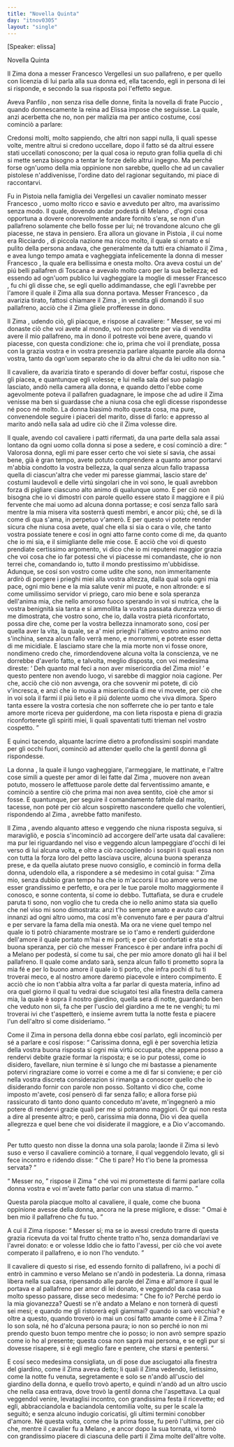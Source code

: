 ```yaml
---
title: "Novella Quinta"
day: "itnov0305"
layout: "single"
---
```

<html>
 <head>
 </head>
 <body>
  <div id="nov0305" type="novella" who="elissa">
   <p>
    [Speaker: elissa]
   </p>
   <head>
    Novella Quinta
   </head>
   <argument>
    <p>
     <milestone id="p03050001"/>
     Il
     <name persref="zima" type="person">
      Zima
     </name>
     dona a
     <name persref="francesco" type="person">
      messer Francesco Vergellesi
     </name>
     un suo pallafreno, e per quello con licenzia di lui parla alla sua donna ed, ella tacendo, egli in persona di lei si risponde, e secondo la sua risposta poi l'effetto segue.
    </p>
   </argument>
   <div3 type="commentary" who="author">
    <p>
     <milestone id="p03050002"/>
     Aveva
     <name persref="panfilo" type="person">
      Panfilo
     </name>
     , non senza risa delle donne, finita la novella di
     <name persref="frapuccio" type="person">
      frate Puccio
     </name>
     , quando donnescamente la
     <name persref="neifile" type="person">
      reina
     </name>
     ad
     <name persref="elissa" type="person">
      Elissa
     </name>
     impose che seguisse. La quale, anzi acerbetta che no, non per malizia ma per antico costume, cos&iacute; cominci&ograve; a parlare:
    </p>
   </div3>
   <div3 type="commentary" who="elissa">
    <p>
     <milestone id="p03050003"/>
     Credonsi molti, molto sappiendo, che altri non sappi nulla, li quali spesse volte, mentre altrui si credono uccellare, dopo il fatto s&eacute; da altrui essere stati uccellati conoscono; per la qual cosa io reputo gran follia quella di chi si mette senza bisogno a tentar le forze dello altrui ingegno. Ma perch&eacute; forse ogn'uomo della mia oppinione non sarebbe, quello che ad un cavalier pistolese n'addivenisse, l'ordine dato del ragionar seguitando, mi piace di raccontarvi.
    </p>
   </div3>
   <p>
    <milestone id="p03050004"/>
    Fu in
    <name placeref="pistoia" type="place">
     Pistoia
    </name>
    nella famiglia dei Vergellesi un cavalier nominato
    <name persref="francesco" type="person">
     messer Francesco
    </name>
    , uomo molto ricco e savio e avveduto per altro, ma avarissimo senza modo. Il quale, dovendo andar podest&agrave; di
    <name placeref="milano" type="place">
     Melano
    </name>
    , d'ogni cosa opportuna a dovere onorevolmente andare fornito s'era, se non d'un pallafreno solamente che bello fosse per lui; n&eacute; trovandone alcuno che gli piacesse, ne stava in pensiero.
    <milestone id="p03050005"/>
    Era allora un giovane in
    <name placeref="pistoia" type="place">
     Pistoia
    </name>
    , il cui nome era
    <name persref="zima" type="person">
     Ricciardo
    </name>
    , di piccola nazione ma ricco molto, il quale s&iacute; ornato e s&iacute; pulito della persona andava, che generalmente da tutti era chiamato il
    <name persref="zima" type="person">
     Zima
    </name>
    , e avea lungo tempo amata e vagheggiata infelicemente la donna di
    <name persref="francesco" type="person">
     messer Francesco
    </name>
    , la quale era bellissima e onesta molto.
    <milestone id="p03050006"/>
    Ora aveva costui un de' pi&uacute; belli pallafren di
    <name placeref="toscana" type="place">
     Toscana
    </name>
    e avevalo molto caro per la sua bellezza; ed essendo ad ogn'uom publico lui vagheggiare la moglie di
    <name persref="francesco" type="person">
     messer Francesco
    </name>
    , fu chi gli disse che, se egli quello addimandasse, che egli l'avrebbe per l'amore il quale il
    <name persref="zima" type="person">
     Zima
    </name>
    alla sua donna portava.
    <name persref="francesco" type="person">
     Messer Francesco
    </name>
    , da avarizia tirato, fattosi chiamare il
    <name persref="zima" type="person">
     Zima
    </name>
    , in vendita gli domand&ograve; il suo pallafreno, acci&ograve; che il
    <name persref="zima" type="person">
     Zima
    </name>
    gliele profferesse in dono.
   </p>
   <p>
    <milestone id="p03050007"/>
    Il
    <name persref="zima" type="person">
     Zima
    </name>
    , udendo ci&ograve;, gli piacque, e rispose al cavaliere:
    <q direct="unspecified" who="zima">
     Messer, se voi mi donaste ci&ograve; che voi avete al mondo, voi non potreste per via di vendita avere il mio pallafreno, ma in dono il potreste voi bene avere, quando vi piacesse, con questa condizione: che io, prima che voi il prendiate, possa con la grazia vostra e in vostra presenzia parlare alquante parole alla donna vostra, tanto da ogn'uom separato che io da altrui che da lei udito non sia.
    </q>
   </p>
   <p>
    <milestone id="p03050008"/>
    Il cavaliere, da avarizia tirato e sperando di dover beffar costui, rispose che gli piacea, e quantunque egli volesse; e lui nella sala del suo palagio lasciato, and&ograve; nella camera alla donna, e quando detto l'ebbe come agevolmente poteva il pallafren guadagnare, le impose che ad udire il
    <name persref="zima" type="person">
     Zima
    </name>
    venisse ma ben si guardasse che a niuna cosa che egli dicesse rispondesse n&eacute; poco n&eacute; molto.
    <milestone id="p03050009"/>
    La donna biasim&ograve; molto questa cosa, ma pure, convenendole seguire i piaceri del marito, disse di farlo: e appresso al marito and&ograve; nella sala ad udire ci&ograve; che il
    <name persref="zima" type="person">
     Zima
    </name>
    volesse dire.
   </p>
   <p>
    <milestone id="p03050010"/>
    Il quale, avendo col cavaliere i patti rifermati, da una parte della sala assai lontano da ogni uomo colla donna si pose a sedere, e cos&iacute; cominci&ograve; a dire:
    <q direct="unspecified" who="zima">
     Valorosa donna, egli mi pare esser certo che voi siete s&iacute; savia, che assai bene, gi&agrave; &egrave; gran tempo, avete potuto comprendere a quanto amor portarvi m'abbia condotto la vostra bellezza, la qual senza alcun fallo trapassa quella di ciascun'altra che veder mi paresse giammai, lascio stare de' costumi laudevoli e delle virt&uacute; singolari che in voi sono, le quali avrebbon forza di pigliare ciascuno alto animo di qualunque uomo.
     <milestone id="p03050011"/>
     E per ci&ograve; non bisogna che io vi dimostri con parole quello essere stato il maggiore e il pi&uacute; fervente che mai uomo ad alcuna donna portasse; e cos&iacute; senza fallo sar&agrave; mentre la mia misera vita sosterr&agrave; questi membri, e ancor pi&uacute;; ch&eacute;, se di l&agrave; come di qua s'ama, in perpetuo v'amer&ograve;. E per questo vi potete render sicura che niuna cosa avete, qual che ella si sia o cara o vile, che tanto vostra possiate tenere e cos&iacute; in ogni atto farne conto come di me, da quanto che io mi sia, e il simigliante delle mie cose.
     <milestone id="p03050012"/>
     E acci&ograve; che voi di questo prendiate certissimo argomento, vi dico che io mi reputerei maggior grazia che voi cosa che io far potessi che vi piacesse mi comandaste, che io non terrei che, comandando io, tutto il mondo prestissimo m'ubbidisse.
     <milestone id="p03050013"/>
     Adunque, se cos&iacute; son vostro come udite che sono, non immeritamente ardir&ograve; di porgere i prieghi miei alla vostra altezza, dalla qual sola ogni mia pace, ogni mio bene e la mia salute venir mi puote, e non altronde: e s&iacute; come umilissimo servidor vi priego, caro mio bene e sola speranza dell'anima mia, che nello amoroso fuoco sperando in voi si nutrica, che la vostra benignit&agrave; sia tanta e s&iacute; ammollita la vostra passata durezza verso di me dimostrata, che vostro sono, che io, dalla vostra piet&agrave; riconfortato, possa dire che, come per la vostra bellezza innamorato sono, cos&iacute; per quella aver la vita, la quale, se a' miei prieghi l'altiero vostro animo non s'inchina, senza alcun fallo verr&agrave; meno, e morrommi, e potrete esser detta di me micidiale.
     <milestone id="p03050014"/>
     E lasciamo stare che la mia morte non vi fosse onore, nondimeno credo che, rimordendovene alcuna volta la conscienza, ve ne dorrebbe d'averlo fatto, e talvolta, meglio disposta, con voi medesima direste:
     <q direct="unspecified" type="othervoice" who="zima">
      Deh quanto mal feci a non aver misericordia del
      <name persref="zima" type="person">
       Zima
      </name>
      mio!
     </q>
     e questo pentere non avendo luogo, vi sarebbe di maggior noia cagione.
     <milestone id="p03050015"/>
     Per che, acci&ograve; che ci&ograve; non avvenga, ora che sovvenir mi potete, di ci&ograve; v'incresca, e anzi che io muoia a misericordia di me vi movete, per ci&ograve; che in voi sola il farmi il pi&uacute; lieto e il pi&uacute; dolente uomo che viva dimora. Spero tanta essere la vostra cortesia che non sofferrete che io per tanto e tale amore morte riceva per guiderdone, ma con lieta risposta e piena di grazia riconforterete gli spiriti miei, li quali spaventati tutti trieman nel vostro cospetto.
    </q>
   </p>
   <p>
    <milestone id="p03050016"/>
    E quinci tacendo, alquante lacrime dietro a profondissimi sospiri mandate per gli occhi fuori, cominci&ograve; ad attender quello che la gentil donna gli rispondesse.
   </p>
   <p>
    <milestone id="p03050017"/>
    La
    <name persref="donna-0305" type="person">
     donna
    </name>
    , la quale il lungo vagheggiare, l'armeggiare, le mattinate, e l'altre cose simili a queste per amor di lei fatte dal
    <name persref="zima" type="person">
     Zima
    </name>
    , muovere non avean potuto, mossero le affettuose parole dette dal ferventissimo amante, e cominci&ograve; a sentire ci&ograve; che prima mai non avea sentito, cio&egrave; che amor si fosse. E quantunque, per seguire il comandamento fattole dal marito, tacesse, non pot&eacute; per ci&ograve; alcun sospiretto nascondere quello che volentieri, rispondendo al
    <name persref="zima" type="person">
     Zima
    </name>
    , avrebbe fatto manifesto.
   </p>
   <p>
    <milestone id="p03050018"/>
    Il
    <name persref="zima" type="person">
     Zima
    </name>
    , avendo alquanto atteso e veggendo che niuna risposta seguiva, si maravigli&ograve;, e poscia s'incominci&ograve; ad accorgere dell'arte usata dal cavaliere: ma pur lei riguardando nel viso e veggendo alcun lampeggiare d'occhi di lei verso di lui alcuna volta, e oltre a ci&ograve; raccogliendo i sospiri li quali essa non con tutta la forza loro del petto lasciava uscire, alcuna buona speranza prese, e da quella aiutato prese nuovo consiglio, e cominci&ograve; in forma della donna, udendolo ella, a rispondere a s&eacute; medesimo in cotal guisa:
    <milestone id="p03050019"/>
    <q direct="unspecified" type="othervoice" who="zima">
     <name persref="zima" type="person">
      Zima
     </name>
     mio, senza dubbio gran tempo ha che io m'accorsi il tuo amore verso me esser grandissimo e perfetto, e ora per le tue parole molto maggiormente il conosco, e sonne contenta, s&iacute; come io debbo.
     <milestone id="p03050020"/>
     Tuttafiata, se dura e crudele paruta ti sono, non voglio che tu creda che io nello animo stata sia quello che nel viso mi sono dimostrata: anzi t'ho sempre amato e avuto caro innanzi ad ogni altro uomo, ma cos&iacute; m'&egrave; convenuto fare e per paura d'altrui e per servare la fama della mia onest&agrave;.
     <milestone id="p03050021"/>
     Ma ora ne viene quel tempo nel quale io ti potr&ograve; chiaramente mostrare se io t'amo e renderti guiderdone dell'amore il quale portato m'hai e mi porti; e per ci&ograve; confortati e sta a buona speranza, per ci&ograve; che
     <name persref="francesco" type="person">
      messer Francesco
     </name>
     &egrave; per andare infra pochi d&iacute; a
     <name placeref="milano" type="place">
      Melano
     </name>
     per podest&agrave;, s&iacute; come tu sai, che per mio amore donato gli hai il bel pallafreno. Il quale come andato sar&agrave;, senza alcun fallo ti prometto sopra la mia f&eacute; e per lo buono amore il quale io ti porto, che infra pochi d&iacute; tu ti troverai meco, e al nostro amore daremo piacevole e intero compimento.
     <milestone id="p03050022"/>
     E acci&ograve; che io non t'abbia altra volta a far parlar di questa materia, infino ad ora quel giorno il qual tu vedrai due sciugatoi tesi alla finestra della camera mia, la quale &egrave; sopra il nostro giardino, quella sera di notte, guardando ben che veduto non sii, fa che per l'uscio del giardino a me te ne venghi; tu mi troverai ivi che t'aspetter&ograve;, e insieme avrem tutta la notte festa e piacere l'un dell'altro s&iacute; come disideriamo.
    </q>
   </p>
   <p>
    <milestone id="p03050023"/>
    Come il
    <name persref="zima" type="person">
     Zima
    </name>
    in persona della donna ebbe cos&iacute; parlato, egli incominci&ograve; per s&eacute; a parlare e cos&iacute; rispose:
    <q direct="unspecified" who="zima">
     Carissima donna, egli &egrave; per soverchia letizia della vostra buona risposta s&iacute; ogni mia virt&uacute; occupata, che appena posso a rendervi debite grazie formar la risposta; e se io pur potessi, come io disidero, favellare, niun termine &egrave; s&iacute; lungo che mi bastasse a pienamente potervi ringraziare come io vorrei e come a me di far si conviene; e per ci&ograve; nella vostra discreta considerazion si rimanga a conoscer quello che io disiderando fornir con parole non posso.
     <milestone id="p03050024"/>
     Soltanto vi dico che, come imposto m'avete, cos&iacute; penser&ograve; di far senza fallo; e allora forse pi&uacute; rassicurato di tanto dono quanto conceduto m'avete, m'ingegner&ograve; a mio potere di rendervi grazie quali per me si potranno maggiori. Or qui non resta a dire al presente altro; e per&ograve;, carissima mia donna, Dio vi dea quella allegrezza e quel bene che voi disiderate il maggiore, e a Dio v'accomando.
    </q>
   </p>
   <p>
    <milestone id="p03050025"/>
    Per tutto questo non disse
    <name persref="donna-0305" type="person">
     la donna
    </name>
    una sola parola; laonde il
    <name persref="zima" type="person">
     Zima
    </name>
    si lev&ograve; suso e verso il cavaliere cominci&ograve; a tornare, il qual veggendolo levato, gli si fece incontro e ridendo disse:
    <q direct="unspecified" who="francesco">
     Che ti pare? Ho t'io bene la promessa servata?
    </q>
   </p>
   <p>
    <milestone id="p03050026"/>
    <q direct="unspecified" who="zima">
     Messer no,
    </q>
    rispose il
    <name persref="zima" type="person">
     Zima
    </name>
    <q direct="unspecified">
     ch&eacute; voi mi prometteste di farmi parlare colla donna vostra e voi m'avete fatto parlar con una statua di marmo.
    </q>
   </p>
   <p>
    <milestone id="p03050027"/>
    Questa parola piacque molto al cavaliere, il quale, come che buona oppinione avesse della donna, ancora ne la prese migliore, e disse:
    <q direct="unspecified" who="francesco">
     Omai &egrave; ben mio il pallafreno che fu tuo.
    </q>
   </p>
   <p>
    <milestone id="p03050028"/>
    A cui il
    <name persref="zima" type="person">
     Zima
    </name>
    rispose:
    <q direct="unspecified" who="zima">
     Messer s&iacute;; ma se io avessi creduto trarre di questa grazia ricevuta da voi tal frutto chente tratto n'ho, senza domandarlavi ve l'avrei donato: e or volesse Iddio che io fatto l'avessi, per ci&ograve; che voi avete comperato il pallafreno, e io non l'ho venduto.
    </q>
   </p>
   <p>
    <milestone id="p03050029"/>
    Il cavaliere di questo si rise, ed essendo fornito di pallafreno, ivi a pochi d&iacute; entr&ograve; in cammino e verso
    <name placeref="milano" type="place">
     Melano
    </name>
    se n'and&ograve; in podesteria. La donna, rimasa libera nella sua casa, ripensando alle parole del
    <name persref="zima" type="person">
     Zima
    </name>
    e all'amore il qual le portava e al pallafreno per amor di lei donato, e veggendol da casa sua molto spesso passare, disse seco medesima:
    <milestone id="p03050030"/>
    <q direct="unspecified" type="internalmonologue" who="donna-0305">
     Che fo io? Perch&eacute; perdo io la mia giovanezza? Questi se n'&egrave; andato a Melano e non torner&agrave; di questi sei mesi; e quando me gli ristorer&agrave; egli giammai? quando io sar&ograve; vecchia? e oltre a questo, quando trover&ograve; io mai un cos&iacute; fatto amante come &egrave; il
     <name persref="zima" type="person">
      Zima
     </name>
     ? Io son sola, n&eacute; ho d'alcuna persona paura; io non so perch&eacute; io non mi prendo questo buon tempo mentre che io posso; io non avr&ograve; sempre spazio come io ho al presente; questa cosa non sapr&agrave; mai persona, e se egli pur si dovesse risapere, si &egrave; egli meglio fare e pentere, che starsi e pentersi.
    </q>
   </p>
   <p>
    <milestone id="p03050031"/>
    E cos&iacute; seco medesima consigliata, un d&iacute; pose due asciugatoi alla finestra del giardino, come il
    <name persref="zima" type="person">
     Zima
    </name>
    aveva detto; li quali il
    <name persref="zima" type="person">
     Zima
    </name>
    vedendo, lietissimo, come la notte fu venuta, segretamente e solo se n'and&ograve; all'uscio del giardino della donna, e quello trov&ograve; aperto, e quindi n'and&ograve; ad un altro uscio che nella casa entrava, dove trov&ograve; la gentil donna che l'aspettava.
    <milestone id="p03050032"/>
    La qual veggendol venire, levataglisi incontro, con grandissima festa il ricevette; ed egli, abbracciandola e baciandola centomilia volte, su per le scale la seguit&ograve;; e senza alcuno indugio coricatisi, gli ultimi termini conobber d'amore.
    <milestone id="p03050033"/>
    N&eacute; questa volta, come che la prima fosse, fu per&ograve; l'ultima, per ci&ograve; che, mentre il cavalier fu a
    <name placeref="milano" type="place">
     Melano
    </name>
    , e ancor dopo la sua tornata, vi torn&ograve; con grandissimo piacere di ciascuna delle parti il
    <name persref="zima" type="person">
     Zima
    </name>
    molte dell'altre volte.
   </p>
  </div>
 </body>
</html>